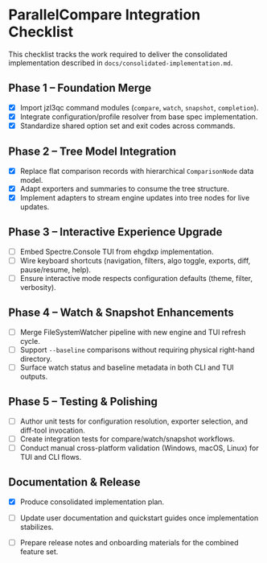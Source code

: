 # ParallelCompare Integration Checklist

This checklist tracks the work required to deliver the consolidated implementation described in `docs/consolidated-implementation.md`.

## Phase 1 – Foundation Merge
- [x] Import jzl3qc command modules (`compare`, `watch`, `snapshot`, `completion`).
- [x] Integrate configuration/profile resolver from base spec implementation.
- [x] Standardize shared option set and exit codes across commands.

## Phase 2 – Tree Model Integration
- [x] Replace flat comparison records with hierarchical `ComparisonNode` data model.
- [x] Adapt exporters and summaries to consume the tree structure.
- [x] Implement adapters to stream engine updates into tree nodes for live updates.

## Phase 3 – Interactive Experience Upgrade
- [ ] Embed Spectre.Console TUI from ehgdxp implementation.
- [ ] Wire keyboard shortcuts (navigation, filters, algo toggle, exports, diff, pause/resume, help).
- [ ] Ensure interactive mode respects configuration defaults (theme, filter, verbosity).

## Phase 4 – Watch & Snapshot Enhancements
- [ ] Merge FileSystemWatcher pipeline with new engine and TUI refresh cycle.
- [ ] Support `--baseline` comparisons without requiring physical right-hand directory.
- [ ] Surface watch status and baseline metadata in both CLI and TUI outputs.

## Phase 5 – Testing & Polishing
- [ ] Author unit tests for configuration resolution, exporter selection, and diff-tool invocation.
- [ ] Create integration tests for compare/watch/snapshot workflows.
- [ ] Conduct manual cross-platform validation (Windows, macOS, Linux) for TUI and CLI flows.

## Documentation & Release
- [x] Produce consolidated implementation plan.
- [ ] Update user documentation and quickstart guides once implementation stabilizes.
- [ ] Prepare release notes and onboarding materials for the combined feature set.

